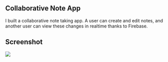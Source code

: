 ## Collaborative Note App
I built a collaborative note taking app. A user can create and edit notes, and another user can view these changes in realtime thanks to 
Firebase. 

## Screenshot
![](./src/snapshots/CollaborativeNotes.png)
